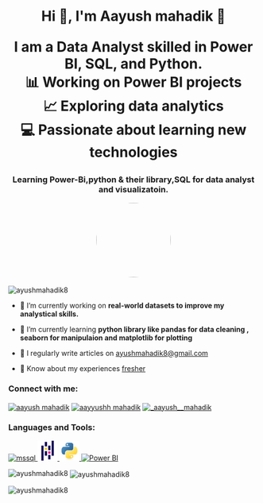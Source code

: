 <h1 align="center">Hi 👋, I'm Aayush mahadik  👋 

I am a Data Analyst skilled in Power BI, SQL, and Python.  
📊 Working on Power BI projects  
📈 Exploring data analytics  
💻 Passionate about learning new technologies</h1>

<h3 align="center">Learning Power-Bi,python & their library,SQL for data analyst and visualizatoin.</h3>
<p align="center">
  <img src="https://codebulletin.github.io/MyPortfolio/assets/gif/coding.3272fa9c861c718b769a..gif" 
       width="150" height="150" 
       style="border-radius: 50%; overflow: hidden;">
</p>

<p align="left"> <img src="https://komarev.com/ghpvc/?username=ayushmahadik8&label=Profile%20views&color=0e75b6&style=flat" alt="ayushmahadik8" /> </p>

- 🔭 I’m currently working on **real-world datasets to improve my analystical skills.**

- 🌱 I’m currently learning **python library like pandas for data cleaning , seaborn for manipulaion and matplotlib for plotting**

- 📝 I regularly write articles on [ayushmahadik8@gmail.com](ayushmahadik8@gmail.com)

- 📄 Know about my experiences [fresher](fresher)

<h3 align="left">Connect with me:</h3>
<p align="left">
<a href="https://linkedin.com/in/aayush mahadik" target="blank"><img align="center" src="https://raw.githubusercontent.com/rahuldkjain/github-profile-readme-generator/master/src/images/icons/Social/linked-in-alt.svg" alt="aayush mahadik" height="30" width="40" /></a>
<a href="https://fb.com/aayyushh mahadik" target="blank"><img align="center" src="https://raw.githubusercontent.com/rahuldkjain/github-profile-readme-generator/master/src/images/icons/Social/facebook.svg" alt="aayyushh mahadik" height="30" width="40" /></a>
<a href="https://instagram.com/_aayush__mahadik" target="blank"><img align="center" src="https://raw.githubusercontent.com/rahuldkjain/github-profile-readme-generator/master/src/images/icons/Social/instagram.svg" alt="_aayush__mahadik" height="30" width="40" /></a>
</p>

<h3 align="left">Languages and Tools:</h3>
<p align="left"> <a href="https://www.microsoft.com/en-us/sql-server" target="_blank" rel="noreferrer"> <img src="https://www.svgrepo.com/show/303229/microsoft-sql-server-logo.svg" alt="mssql" width="40" height="40"/> </a> <a href="https://pandas.pydata.org/" target="_blank" rel="noreferrer"> <img src="https://raw.githubusercontent.com/devicons/devicon/2ae2a900d2f041da66e950e4d48052658d850630/icons/pandas/pandas-original.svg" alt="pandas" width="40" height="40"/> </a> <a href="https://www.python.org" target="_blank" rel="noreferrer"> <img src="https://raw.githubusercontent.com/devicons/devicon/master/icons/python/python-original.svg" alt="python" width="40" height="40"/> 
</a>
  <a href="https://powerbi.microsoft.com/" target="_blank" rel="noreferrer">
    <img src="https://raw.githubusercontent.com/microsoft/PowerBI-Icons/main/SVG/Power-BI.svg" alt="Power BI" width="40" height="40"/>
  </a>
</a> </p>

<p><img align="left" src="https://github-readme-stats.vercel.app/api/top-langs?username=ayushmahadik8&show_icons=true&locale=en&layout=compact" alt="ayushmahadik8" /></p>

<p>&nbsp;<img align="center" src="https://github-readme-stats.vercel.app/api?username=ayushmahadik8&show_icons=true&locale=en" alt="ayushmahadik8" /></p>

<p><img align="center" src="https://github-readme-streak-stats.herokuapp.com/?user=ayushmahadik8&" alt="ayushmahadik8" /></p>
